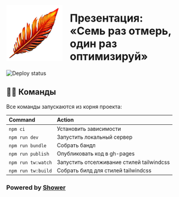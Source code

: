 <img style="margin: 20px 20px 0 0; float: left;" src="./themes/tw/images/logo.png" width="150" height="150" alt="Логотип">


# Презентация:<br>«Семь раз отмерь,<br>один раз оптимизируй»

![Deploy status](https://github.com/d-rusakov-wp/perf/actions/workflows/deploy.yml/badge.svg?branch=main&event=push)


## 🐱‍💻 Команды

Все команды запускаются из корня проекта:

| Command            | Action                                    |
|:-------------------|:------------------------------------------|
| `npm ci`           | Установить зависимости                    |
| `npm run dev`      | Запустить локальный сервер                |
| `npm run bundle`    | Собрать бандл                             |
| `npm run publish`  | Опубликовать код в gh-pages               |
| `npm run tw:watch` | Запустить отселживание стилей tailwindcss |
| `npm run tw:build` | Собрать билд для стилей tailwindcss       |


### Powered by [Shower](https://github.com/shower/shower)
